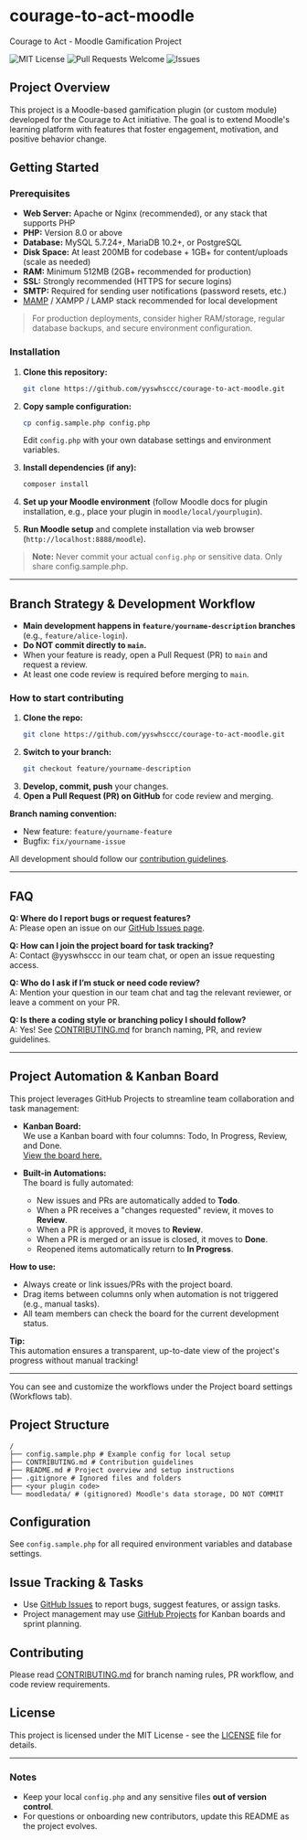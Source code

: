 # courage-to-act-moodle

Courage to Act - Moodle Gamification Project

![MIT License](https://img.shields.io/badge/license-MIT-green)
![Pull Requests Welcome](https://img.shields.io/badge/PRs-welcome-brightgreen)
![Issues](https://img.shields.io/github/issues/yyswhsccc/courage-to-act-moodle)

## Project Overview

This project is a Moodle-based gamification plugin (or custom module) developed for the Courage to Act initiative. The goal is to extend Moodle's learning platform with features that foster engagement, motivation, and positive behavior change.

## Getting Started

### Prerequisites

- **Web Server:** Apache or Nginx (recommended), or any stack that supports PHP
- **PHP:** Version 8.0 or above
- **Database:** MySQL 5.7.24+, MariaDB 10.2+, or PostgreSQL
- **Disk Space:** At least 200MB for codebase + 1GB+ for content/uploads (scale as needed)
- **RAM:** Minimum 512MB (2GB+ recommended for production)
- **SSL:** Strongly recommended (HTTPS for secure logins)
- **SMTP:** Required for sending user notifications (password resets, etc.)
- [MAMP](https://www.mamp.info/en/) / XAMPP / LAMP stack recommended for local development

> For production deployments, consider higher RAM/storage, regular database backups, and secure environment configuration.

### Installation

1. **Clone this repository:**
    ```bash
    git clone https://github.com/yyswhsccc/courage-to-act-moodle.git
    ```
2. **Copy sample configuration:**
    ```bash
    cp config.sample.php config.php
    ```
    Edit `config.php` with your own database settings and environment variables.

3. **Install dependencies (if any):**
    ```bash
    composer install
    ```

4. **Set up your Moodle environment** (follow Moodle docs for plugin installation, e.g., place your plugin in `moodle/local/yourplugin`).

5. **Run Moodle setup** and complete installation via web browser (`http://localhost:8888/moodle`).

> **Note:** Never commit your actual `config.php` or sensitive data. Only share config.sample.php.

---

## Branch Strategy & Development Workflow

- **Main development happens in `feature/yourname-description` branches** (e.g., `feature/alice-login`).
- **Do NOT commit directly to `main`.**
- When your feature is ready, open a Pull Request (PR) to `main` and request a review.
- At least one code review is required before merging to `main`.

### How to start contributing

1. **Clone the repo:**
    ```bash
    git clone https://github.com/yyswhsccc/courage-to-act-moodle.git
    ```
2. **Switch to your branch:**
    ```bash
    git checkout feature/yourname-description
    ```
3. **Develop, commit, push** your changes.
4. **Open a Pull Request (PR) on GitHub** for code review and merging.

**Branch naming convention:**
- New feature: `feature/yourname-feature`
- Bugfix: `fix/yourname-issue`

All development should follow our [contribution guidelines](CONTRIBUTING.md).

---

## FAQ

**Q: Where do I report bugs or request features?**  
A: Please open an issue on our [GitHub Issues page](https://github.com/yyswhsccc/courage-to-act-moodle/issues).

**Q: How can I join the project board for task tracking?**  
A: Contact @yyswhsccc in our team chat, or open an issue requesting access.

**Q: Who do I ask if I’m stuck or need code review?**  
A: Mention your question in our team chat and tag the relevant reviewer, or leave a comment on your PR.

**Q: Is there a coding style or branching policy I should follow?**  
A: Yes! See [CONTRIBUTING.md](CONTRIBUTING.md) for branch naming, PR, and review guidelines.

---

## Project Automation & Kanban Board

This project leverages GitHub Projects to streamline team collaboration and task management:

- **Kanban Board:**  
  We use a Kanban board with four columns: Todo, In Progress, Review, and Done.  
  [View the board here.](https://github.com/users/yyswhsccc/projects/1)

- **Built-in Automations:**  
  The board is fully automated:
    - New issues and PRs are automatically added to **Todo**.
    - When a PR receives a "changes requested" review, it moves to **Review**.
    - When a PR is approved, it moves to **Review**.
    - When a PR is merged or an issue is closed, it moves to **Done**.
    - Reopened items automatically return to **In Progress**.

**How to use:**
- Always create or link issues/PRs with the project board.
- Drag items between columns only when automation is not triggered (e.g., manual tasks).
- All team members can check the board for the current development status.

**Tip:**  
This automation ensures a transparent, up-to-date view of the project's progress without manual tracking!

---

You can see and customize the workflows under the Project board settings (Workflows tab).


## Project Structure
```
/
├── config.sample.php # Example config for local setup
├── CONTRIBUTING.md # Contribution guidelines
├── README.md # Project overview and setup instructions
├── .gitignore # Ignored files and folders
├── <your plugin code>
└── moodledata/ # (gitignored) Moodle's data storage, DO NOT COMMIT
```

## Configuration

See `config.sample.php` for all required environment variables and database settings.

## Issue Tracking & Tasks

- Use [GitHub Issues](https://github.com/yyswhsccc/courage-to-act-moodle/issues) to report bugs, suggest features, or assign tasks.
- Project management may use [GitHub Projects](https://github.com/users/yyswhsccc/projects/1) for Kanban boards and sprint planning.

## Contributing

Please read [CONTRIBUTING.md](CONTRIBUTING.md) for branch naming rules, PR workflow, and code review requirements.

## License

This project is licensed under the MIT License - see the [LICENSE](LICENSE) file for details.

---

### Notes

- Keep your local `config.php` and any sensitive files **out of version control**.
- For questions or onboarding new contributors, update this README as the project evolves.


